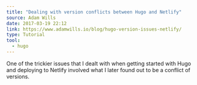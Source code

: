 ```yaml
---
title: "Dealing with version conflicts between Hugo and Netlify"
source: Adam Wills
date: 2017-03-19 22:12
link: https://www.adamwills.io/blog/hugo-version-issues-netlify/
type: Tutorial
tool:
  - hugo
---
```

One of the trickier issues that I dealt with when getting started with Hugo and deploying to Netlify involved what I later found out to be a conflict of versions. 





